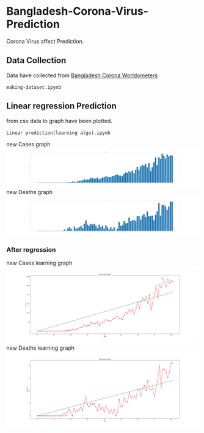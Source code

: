 # Bangladesh-Corona-Virus-Prediction
Corona Virus affect Prediction.

## Data Collection
Data have collected from [Bangladesh Corona Worldometers](https://www.worldometers.info/coronavirus/country/bangladesh/) 
```
making-dataset.ipynb
```
## Linear regression Prediction
from csv data to graph have been plotted. 
```
Linear prediction(learning algo).ipynb
```
new Cases graph
![Alt new Cases graph](./newCasesBarLinegraph.png?raw=true "new Cases graph")
new Deaths graph
![Alt new Deaths graph](./newDeathsBarLinegraph.png?raw=true "new Deaths graph")

### After regression 
new Cases learning graph
![Alt new Cases graph](./newLearningCasesLinegraph.png?raw=true "new Cases graph")
new Deaths learning graph
![Alt new Deaths graph](./newLearningDeathsLinegraph.png?raw=true "new Deaths graph")